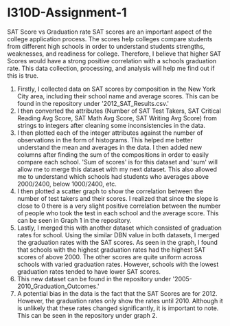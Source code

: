 # I310D-Assignment-1
SAT Score vs Graduation rate
SAT scores are an important aspect of the college application process. The scores help colleges compare students from different high schools in order to understand students strengths, weaknesses, and readiness for college. Therefore, I believe that higher SAT Scores would have a strong positive correlation with a schools graduation rate. This data collection, processing, and analysis will help me find out if this is true.
1. Firstly, I collected data on SAT scores by composition in the New York City area, including their school name and average scores. This can be found in the repository under '2012_SAT_Results.csv.'
2. I then converted the attributes (Number of SAT Test Takers, SAT Critical Reading Avg Score, SAT Math Avg Score, SAT Writing Avg Score) from strings to integers after cleaning some inconsistencies in the data. 
3. I then plotted each of the integer attributes against the number of observations in the form of histograms. This helped me better understand the mean and averages in the data. I then added new columns after finding the sum of the compositions in order to easily compare each school. 'Sum of scores' is for this dataset and 'sum' will allow me to merge this dataset with my next dataset. This also allowed me to understand which schools had students who averages above 2000/2400, below 1000/2400, etc. 
4. I then plotted a scatter graph to show the correlation between the number of test takers and their scores. I realized that since the slope is close to 0 there is a very slight positive correlation between the number of people who took the test in each school and the average score. This can be seen in Graph 1 in the repository.
5. Lastly, I merged this with another dataset which consisted of graduation rates for school. Using the similar DBN value in both datasets, I merged the graduation rates with the SAT scores. As seen in the graph, I found that schools with the highest graduation rates had the highest SAT scores of above 2000. The other scores are quite uniform across schools with varied graduation rates. However, schools with the lowest graduation rates tended to have lower SAT scores.
6. This new dataset can be found in the repository under '2005-2010_Graduation_Outcomes.'
7. A potential bias in the data is the fact that the SAT Scores are for 2012. However, the graduation rates only show the rates until 2010. Although it is unlikely that these rates changed significantly, it is important to note. This can be seen in the repository under graph 2.
